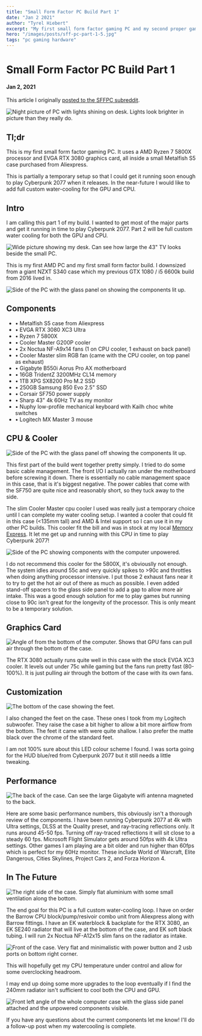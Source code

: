 ```yaml
---
title: "Small Form Factor PC Build Part 1"
date: "Jan 2 2021"
author: "Tyrel Hiebert"
excerpt: "My first small form factor gaming PC and my second proper gaming PC. This machine uses a Ryzen 7 5800X processor and a EVGA RTX 3080 XC3 Ultra graphics card, all in the 13.5L Metalfish S5 case from AliExpress."
hero: "/images/posts/sff-pc-part-1-5.jpg"
tags: "pc gaming hardware"
---
```

# Small Form Factor PC Build Part 1
#### Jan 2, 2021

This article I originally [posted to the SFFPC subreddit](https://www.reddit.com/r/sffpc/comments/kpc0ul/part_1_of_my_first_sff_build_metalfish_s5_case/).

![Night picture of PC with lights shining on desk. Lights look brighter in picture than they really do.](sff-pc-part-1-1.jpg)

## Tl;dr
This is my first small form factor gaming PC. It uses a AMD Ryzen 7 5800X processor and EVGA RTX 3080 graphics card, all inside a small Metalfish S5 case purchased from Aliexpress.

This is partially a temporary setup so that I could get it running soon enough to play Cyberpunk 2077 when it releases. In the near-future I would like to add full custom water-cooling for the GPU and CPU.

## Intro
I am calling this part 1 of my build. I wanted to get most of the major parts and get it running in time to play Cyberpunk 2077. Part 2 will be full custom water cooling for both the GPU and CPU.

![Wide picture showing my desk. Can see how large the 43" TV looks beside the small PC.](sff-pc-part-1-2.jpg)

This is my first AMD PC and my first small form factor build. I downsized from a giant NZXT S340 case which my previous GTX 1080 / i5 6600k build from 2016 lived in.

![Side of the PC with the glass panel on showing the components lit up.](sff-pc-part-1-4.jpg)

## Components
* • Metalfish S5 case from Aliexpress
* • EVGA RTX 3080 XC3 Ultra
* • Ryzen 7 5800X
* • Cooler Master G200P cooler
* • 2x Noctua NF-A9x14 fans (1 on CPU cooler, 1 exhaust on back panel)
* • Cooler Master slim RGB fan (came with the CPU cooler, on top panel as exhaust)
* • Gigabyte B550i Aorus Pro AX motherboard
* • 16GB TridentZ 3200MHz CL14 memory
* • 1TB XPG SX8200 Pro M.2 SSD
* • 250GB Samsung 850 Evo 2.5" SSD
* • Corsair SF750 power supply
* • Sharp 43" 4k 60Hz TV as my monitor
* • Nuphy low-profile mechanical keyboard with Kailh choc white switches
* • Logitech MX Master 3 mouse

## CPU & Cooler
![Side of the PC with the glass panel off showing the components lit up.](sff-pc-part-1-5.jpg)

This first part of the build went together pretty simply. I tried to do some basic cable management. The front I/O I actually ran under the motherboard before screwing it down. There is essentially no cable management space in this case, that is it's biggest negative. The power cables that come with the SF750 are quite nice and reasonably short, so they tuck away to the side.

The slim Cooler Master cpu cooler I used was really just a temporary choice until I can complete my water cooling setup. I wanted a cooler that could fit in this case (<135mm tall) and AMD & Intel support so I can use it in my other PC builds. This cooler fit the bill and was in stock at my local [Memory Express](https://www.memoryexpress.com/). It let me get up and running with this CPU in time to play Cyberpunk 2077!

![Side of the PC showing components with the computer unpowered.](sff-pc-part-1-7.jpg)

I do not recommend this cooler for the 5800X, it's obviouslly not enough. The system idles around 55c and very quickly spikes to >90c and throttles when doing anything processor intensive. I put those 2 exhaust fans near it to try to get the hot air out of there as much as possible. I even added stand-off spacers to the glass side panel to add a gap to allow more air intake. This was a good enough solution for me to play games but running close to 90c isn't great for the longevity of the processor. This is only meant to be a temporary solution.

## Graphics Card
![Angle of from the bottom of the computer. Shows that GPU fans can pull air through the bottom of the case.](sff-pc-part-1-8.jpg)

The RTX 3080 actually runs quite well in this case with the stock EVGA XC3 cooler. It levels out under 75c while gaming but the fans run pretty fast (80-100%). It is just pulling air through the bottom of the case with its own fans.

## Customization
![The bottom of the case showing the feet.](sff-pc-part-1-10.jpg)

I also changed the feet on the case. These ones I took from my Logitech subwoofer. They raise the case a bit higher to allow a bit more airflow from the bottom. The feet it came with were quite shallow. I also prefer the matte black over the chrome of the standard feet.

I am not 100% sure about this LED colour scheme I found. I was sorta going for the HUD blue/red from Cyberpunk 2077 but it still needs a little tweaking.

## Performance
![The back of the case. Can see the large Gigabyte wifi antenna magneted to the back.](sff-pc-part-1-11.jpg)

Here are some basic performance numbers, this obviously isn't a thorough review of the components. I have been running Cyberpunk 2077 at 4k with Ultra settings, DLSS at the Quality preset, and ray-tracing reflections only. It runs around 45-50 fps. Turning off ray-traced reflections it will sit close to a steady 60 fps. Microsoft Flight Simulator gets around 50fps with 4k Ultra settings. Other games I am playing are a bit older and run higher than 60fps which is perfect for my 60Hz monitor. These include World of Warcraft, Elite Dangerous, Cities Skylines, Project Cars 2, and Forza Horizon 4.

## In The Future
![The right side of the case. Simply flat aluminium with some small ventilation along the bottom.](sff-pc-part-1-12.jpg)

The end goal for this PC is a full custom water-cooling loop. I have on order the Barrow CPU block/pump/resivoir combo unit from Aliexpress along with Barrow fittings. I have an EK waterblock & backplate for the RTX 3080, an EK SE240 radiator that will live at the bottom of the case, and EK soft black tubing. I will run 2x Noctua NF-A12x15 slim fans on the radiator as intake.

![Front of the case. Very flat and minimalistic with power button and 2 usb ports on bottom right corner.](sff-pc-part-1-13.jpg)

This will hopefully get my CPU temperature under control and allow for some overclocking headroom.

I may end up doing some more upgrades to the loop eventually if I find the 240mm radiator isn't sufficient to cool both the CPU and GPU.

![Front left angle of the whole computer case with the glass side panel attached and the unpowered components visible.](sff-pc-part-1-14.jpg)

If you have any questions about the current components let me know! I'll do a follow-up post when my watercooling is complete.